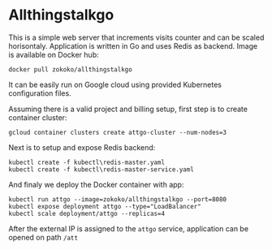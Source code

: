 # Allthingstalkgo

This is a simple web server that increments visits counter and can be scaled horisontaly.
Application is written in Go and uses Redis as backend. Image is available on Docker hub:

```
docker pull zokoko/allthingstalkgo
```

It can be easily run on Google cloud using provided Kubernetes configuration files.

Assuming there is a valid project and billing setup, first step is to create container cluster:

```
gcloud container clusters create attgo-cluster --num-nodes=3
```

Next is to setup and expose Redis backend:

```
kubectl create -f kubectl\redis-master.yaml
kubectl create -f kubectl\redis-master-service.yaml
```

And finaly we deploy the Docker container with app:

```
kubectl run attgo --image=zokoko/allthingstalkgo --port=8080
kubectl expose deployment attgo --type="LoadBalancer"
kubectl scale deployment/attgo --replicas=4
```

After the external IP is assigned to the `attgo` service, application can be opened on path `/att`

